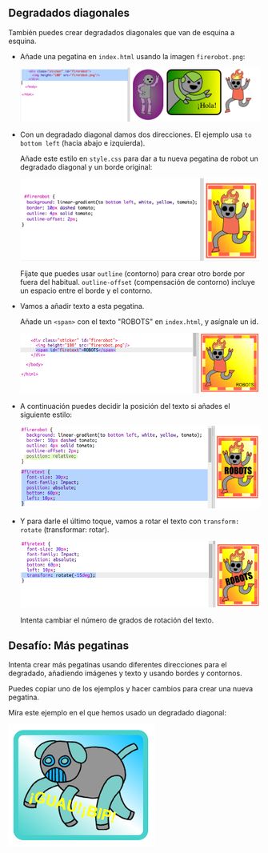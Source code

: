 ## Degradados diagonales

También puedes crear degradados diagonales que van de esquina a esquina. 

+ Añade una pegatina en `index.html` usando la imagen `firerobot.png`:

	![screenshot](images/stickers-fire-html.png)

+ Con un degradado diagonal damos dos direcciones. El ejemplo usa `to bottom left` (hacia abajo e izquierda).

	Añade este estilo en `style.css` para dar a tu nueva pegatina de robot un degradado diagonal y un borde original:

	![screenshot](images/stickers-fire-gradient.png)

	Fíjate que puedes usar `outline` (contorno) para crear otro borde por fuera del habitual. 
	`outline-offset` (compensación de contorno) incluye un espacio entre el borde y el contorno. 

+ Vamos a añadir texto a esta pegatina. 

	Añade un `<span>` con el texto "ROBOTS" en `index.html`, y asígnale un id. 

	![screenshot](images/stickers-fire-span.png)

+ A continuación puedes decidir la posición del texto si añades el siguiente estilo:

	![screenshot](images/stickers-fire-text-style.png)

+ Y para darle el último toque, vamos a rotar el texto con `transform: rotate` (transformar: rotar).

	![screenshot](images/stickers-fire-rotate.png)

	Intenta cambiar el número de grados de rotación del texto.

## Desafío: Más pegatinas

Intenta crear más pegatinas usando diferentes direcciones para el degradado, añadiendo imágenes y texto y usando bordes y contornos. 

Puedes copiar uno de los ejemplos y hacer cambios para crear una nueva pegatina. 

Mira este ejemplo en el que hemos usado un degradado diagonal:

![screenshot](images/stickers-dog-robot.png)
